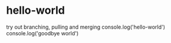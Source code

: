 # hello-world
try out branching, pulling and merging
console.log('hello-world')
console.log('goodbye world')
